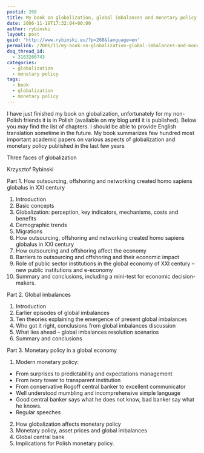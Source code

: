 ```yaml
---
postid: 268
title: My book on globalization, global imbalances and monetary policy
date: 2006-11-19T17:32:04+00:00
author: rybinski
layout: post
guid: 'http://www.rybinski.eu/?p=268&language=en'
permalink: /2006/11/my-book-on-globalization-global-imbalances-and-monetary-policy/
dsq_thread_id:
  - 3163266743
categories:
  - globalization
  - monetary policy
tags:
  - book
  - globalization
  - monetary policy
---
```

I have just finished my book on globalization, unfortunately for my non-Polish friends it is in Polish (available on my blog until it is published). Below you may find the list of chapters. I should be able to provide English translation sometime in the future. My book summarizes few hundred most important academic papers on various aspects of globalization and monetary policy published in the last few years 

Three faces of globalization

Krzysztof Rybinski

<!--more-->

Part 1. How outsourcing, offshoring and networking created homo sapiens globalus in XXI century

  1. Introduction
  2. Basic concepts
  3. Globalization: perception, key indicators, mechanisms, costs and benefits
  4. Demographic trends
  5. Migrations
  6. How outsourcing, offshoring and networking created homo sapiens globalus in XXI century
  7. How outsourcing and offshoring affect the economy
  8. Barriers to outsourcing and offshoring and their economic impact
  9. Role of public sector institutions in the global economy of XXI century – new public institutions and e-economy
 10. Summary and conclusions, including a mini-test for economic decision-makers.

Part 2. Global imbalances

  1. Introduction
  2. Earlier episodes of global imbalances
  3. Ten theories explaining the emergence of present global imbalances
  4. Who got it right, conclusions from global imbalances discussion
  5. What lies ahead – global imbalances resolution scenarios
  6. Summary and conclusions

Part 3. Monetary policy in a global economy

  1. Modern monetary policy:
  * From surprises to predictability and expectations management
  * From ivory tower to transparent institution
  * From conservative Rogoff central banker to excellent communicator
  * Well understood mumbling and incomprehensive simple language
  * Good central banker says what he does not know, bad banker say what he knows.
  * Regular speeches

  2. How globalization affects monetary policy
  3. Monetary policy, asset prices and global imbalances
  4. Global central bank
  5. Implications for Polish monetary policy.

